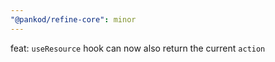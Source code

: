 ```yaml
---
"@pankod/refine-core": minor
---
```


feat: `useResource` hook can now also return the current `action`
